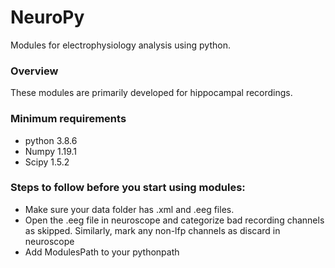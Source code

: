 # NeuroPy
Modules for electrophysiology analysis using python.

### Overview
These modules are primarily developed for hippocampal recordings.

### Minimum requirements
* python 3.8.6
* Numpy 1.19.1
* Scipy 1.5.2


### Steps to follow before you start using modules:

   * Make sure your data folder has .xml and .eeg files.
   * Open the .eeg file in neuroscope and categorize bad recording channels as skipped. Similarly, mark any non-lfp channels as discard in neuroscope
   * Add ModulesPath to your pythonpath


